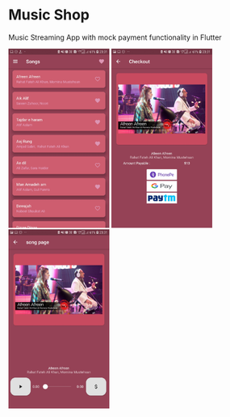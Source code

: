 # Music Shop

Music Streaming App with mock payment functionality in Flutter

<img src="https://github.com/shantanuk98/music_player/blob/master/assets/screenshots/songList.jpg" alt="drawing" height="354" width="200"/>
<img src="https://github.com/shantanuk98/music_player/blob/master/assets/screenshots/checkoutPage.jpg" alt="drawing" height="354" width="200"/>
<img src="https://github.com/shantanuk98/music_player/blob/master/assets/screenshots/audioPlayer.jpg" alt="drawing" height="354" width="200"/>

